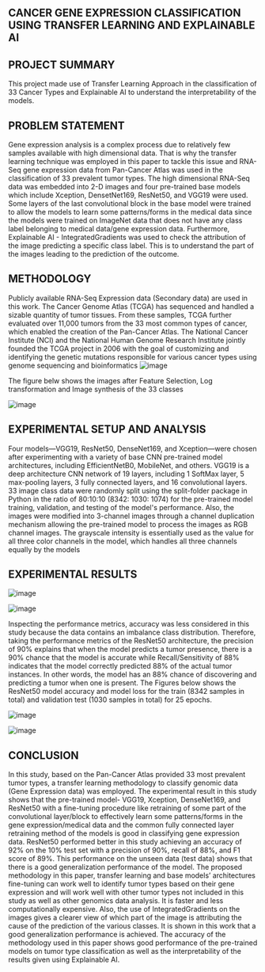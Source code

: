 ## CANCER GENE EXPRESSION CLASSIFICATION USING TRANSFER LEARNING AND EXPLAINABLE AI

## PROJECT SUMMARY
This project made use of Transfer Learning Approach in the classification of 33 Cancer Types and Explainable AI to understand the interpretability of the models.


## PROBLEM STATEMENT
Gene expression analysis is a complex process due to relatively few samples available with high dimensional data. That is why the transfer learning technique was employed in this paper to tackle this issue and RNA-Seq gene expression data from Pan-Cancer Atlas was used in the classification of 33 prevalent tumor types. The high dimensional RNA-Seq data was embedded into 2-D images and four pre-trained base models which include Xception, DensetNet169, ResNet50, and VGG19 were used. Some layers of the last convolutional block in the base model were trained to allow the models to learn some patterns/forms in the medical data since the models were trained on ImageNet data that does not have any class label belonging to medical data/gene expression data.
Furthermore, Explainable AI - IntegratedGradients was used to check the attribution of the image predicting a specific class label. This is to understand the part of the images leading to the prediction of the outcome.

## METHODOLOGY
Publicly available RNA-Seq Expression data (Secondary data) are used in this work. The Cancer Genome Atlas (TCGA) has sequenced and handled a sizable quantity of tumor tissues. From these samples, TCGA further evaluated over 11,000 tumors from the 33 most common types of cancer, which enabled the creation of the Pan-Cancer Atlas. The National Cancer Institute (NCI) and the National Human Genome Research Institute jointly founded the TCGA project in 2006 with the goal of customizing and identifying the genetic mutations responsible for various cancer types using genome sequencing and bioinformatics 
![image](https://github.com/Anthonyomowumi/-Deep-Learning-Transfer-Learning-and-Explainable-Artificial-Intelligence-XAI-repo/assets/93340041/c652088b-8bdf-46b5-a769-db27c58ad781)

The figure belw shows the images after Feature Selection, Log transformation and Image synthesis of the 33 classes

![image](https://github.com/Anthonyomowumi/-Deep-Learning-Transfer-Learning-and-Explainable-Artificial-Intelligence-XAI-repo/assets/93340041/3747b167-465a-49eb-8d93-59adb5068a9a)


## EXPERIMENTAL SETUP AND ANALYSIS
Four models—VGG19, ResNet50, DenseNet169, and Xception—were chosen after experimenting with a variety of base CNN pre-trained model architectures, including EfficientNetB0, MobileNet, and others. VGG19 is a deep architecture CNN network of 19 layers, including 1 SoftMax layer, 5 max-pooling layers, 3 fully connected layers, and 16 convolutional layers.
33 image class data were randomly split using the split-folder package in Python in the ratio of 80:10:10 (8342: 1030: 1074) for the pre-trained model training, validation, and testing of the model's performance. Also, the images were modified into 3-channel images through a channel duplication mechanism allowing the pre-trained model to process the images as RGB channel images. The grayscale intensity is essentially used as the value for all three color channels in the model, which handles all three channels equally by the models

## EXPERIMENTAL RESULTS
![image](https://github.com/Anthonyomowumi/-Deep-Learning-Transfer-Learning-and-Explainable-Artificial-Intelligence-XAI-repo/assets/93340041/f6526793-52e6-4dce-b0de-c79d37e55903)

![image](https://github.com/Anthonyomowumi/-Deep-Learning-Transfer-Learning-and-Explainable-Artificial-Intelligence-XAI-repo/assets/93340041/bc612add-c6e4-4ee0-944c-286a8b2825e6)

Inspecting the performance metrics, accuracy was less considered in this study because the data contains an imbalance class distribution. Therefore, taking the performance metrics of the ResNet50 architecture, the precision of 90% explains that when the model predicts a tumor presence, there is a 90% chance that the model is accurate while Recall/Sensitivity of 88% indicates that the model correctly predicted 88% of the actual tumor instances. In other words, the model has an 88% chance of discovering and predicting a tumor when one is present. The Figures below shows the ResNet50 model accuracy and model loss for the train (8342 samples in total) and validation test (1030 samples in total) for 25 epochs.

![image](https://github.com/Anthonyomowumi/-Deep-Learning-Transfer-Learning-and-Explainable-Artificial-Intelligence-XAI-repo/assets/93340041/5143c5a0-851f-4de0-aac8-a2ce84a47e48)


![image](https://github.com/Anthonyomowumi/-Deep-Learning-Transfer-Learning-and-Explainable-Artificial-Intelligence-XAI-repo/assets/93340041/ae7a7d0d-a4fb-48d5-a11e-83f93fdeccda)



## CONCLUSION
In this study, based on the Pan-Cancer Atlas provided 33 most prevalent tumor types, a transfer learning methodology to classify genomic data (Gene Expression data) was employed. The experimental result in this study shows that the pre-trained model- VGG19, Xception, DenseNet169, and ResNet50 with a fine-tuning procedure like retraining of some part of the convolutional layer/block to effectively learn some patterns/forms in the gene expression/medical data and the common fully connected layer retraining method of the models is good in classifying gene expression data. ResNet50 performed better in this study achieving an accuracy of 92% on the 10% test set with a precision of 90%, recall of 88%, and F1 score of 89%. This performance on the unseen data (test data) shows that there is a good generalization performance of the model. The proposed methodology in this paper, transfer learning and base models’ architectures fine-tuning can work well to identify tumor types based on their gene expression and will work well with other tumor types not included in this study as well as other genomics data analysis. It is faster and less computationally expensive. Also, the use of IntegratedGradients on the images gives a clearer view of which part of the image is attributing the cause of the prediction of the various classes. It is shown in this work that a good generalization performance is achieved. The accuracy of the methodology used in this paper shows good performance of the pre-trained models on tumor type classification as well as the interpretability of the results given using Explainable AI.



